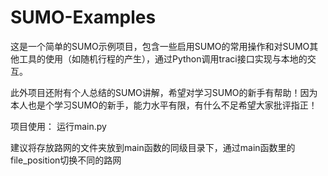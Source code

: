 # SUMO-Examples
这是一个简单的SUMO示例项目，包含一些启用SUMO的常用操作和对SUMO其他工具的使用（如随机行程的产生），通过Python调用traci接口实现与本地的交互。

此外项目还附有个人总结的SUMO讲解，希望对学习SUMO的新手有帮助！因为本人也是个学习SUMO的新手，能力水平有限，有什么不足希望大家批评指正！

项目使用：
  运行main.py
  
  建议将存放路网的文件夹放到main函数的同级目录下，通过main函数里的file_position切换不同的路网
